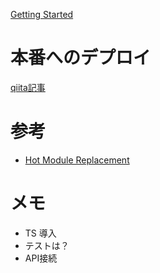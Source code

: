 [Getting Started](https://nextjs.org/learn/basics/getting-started)



# 本番へのデプロイ
[qiita記事](https://qiita.com/longtime1116/items/18553e43bfb44cbc9d81)

# 参考
* [Hot Module Replacement](https://webpack.js.org/concepts/hot-module-replacement/)

# メモ
* TS 導入
* テストは？
* API接続

